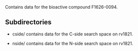 Contains data for the bioactive compound F1626-0094.

## Subdirectories

- cside/ contains data for the C-side search space on rv1821.

- nside/ contains data for the N-side search space on rv1821.


